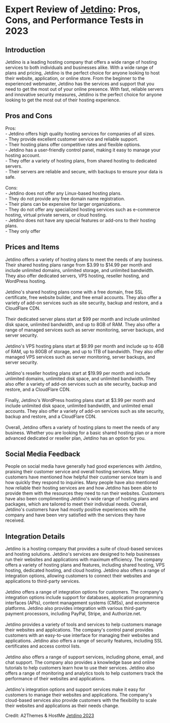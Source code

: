 <h1>Expert Review of <a href="https://a2themes.com/jetdino-reviews">Jetdino</a>: Pros, Cons, and Performance Tests in 2023</h1>
<h2>Introduction</h2>
Jetdino is a leading hosting company that offers a wide range of hosting services to both individuals and businesses alike. With a wide range of plans and pricing, Jetdino is the perfect choice for anyone looking to host their website, application, or online store. From the beginner to the experienced webmaster, Jetdino has the services and support that you need to get the most out of your online presence. With fast, reliable servers and innovative security measures, Jetdino is the perfect choice for anyone looking to get the most out of their hosting experience.
<h2>Pros and Cons</h2>
Pros: <br>- Jetdino offers high quality hosting services for companies of all sizes.<br>- They provide excellent customer service and reliable support. <br>- Their hosting plans offer competitive rates and flexible options.<br>- Jetdino has a user-friendly control panel, making it easy to manage your hosting account.<br>- They offer a variety of hosting plans, from shared hosting to dedicated servers.<br>- Their servers are reliable and secure, with backups to ensure your data is safe.<br><br>Cons: <br>- Jetdino does not offer any Linux-based hosting plans.<br>- They do not provide any free domain name registration.<br>- Their plans can be expensive for larger organizations.<br>- They do not offer any specialized hosting services such as e-commerce hosting, virtual private servers, or cloud hosting.<br>- Jetdino does not have any special features or add-ons to their hosting plans.<br>- They only offer
<h2>Prices and Items</h2>
Jetdino offers a variety of hosting plans to meet the needs of any business. Their shared hosting plans range from $3.99 to $14.99 per month and include unlimited domains, unlimited storage, and unlimited bandwidth. They also offer dedicated servers, VPS hosting, reseller hosting, and WordPress hosting. <br><br>Jetdino's shared hosting plans come with a free domain, free SSL certificate, free website builder, and free email accounts. They also offer a variety of add-on services such as site security, backup and restore, and a CloudFlare CDN. <br><br>Their dedicated server plans start at $99 per month and include unlimited disk space, unlimited bandwidth, and up to 8GB of RAM. They also offer a range of managed services such as server monitoring, server backups, and server security. <br><br>Jetdino's VPS hosting plans start at $9.99 per month and include up to 4GB of RAM, up to 80GB of storage, and up to 1TB of bandwidth. They also offer managed VPS services such as server monitoring, server backups, and server security.<br><br>Jetdino's reseller hosting plans start at $19.99 per month and include unlimited domains, unlimited disk space, and unlimited bandwidth. They also offer a variety of add-on services such as site security, backup and restore, and a CloudFlare CDN. <br><br>Finally, Jetdino's WordPress hosting plans start at $3.99 per month and include unlimited disk space, unlimited bandwidth, and unlimited email accounts. They also offer a variety of add-on services such as site security, backup and restore, and a CloudFlare CDN. <br><br>Overall, Jetdino offers a variety of hosting plans to meet the needs of any business. Whether you are looking for a basic shared hosting plan or a more advanced dedicated or reseller plan, Jetdino has an option for you.
<h2>Social Media Feedback</h2>
People on social media have generally had good experiences with Jetdino, praising their customer service and overall hosting services. Many customers have mentioned how helpful their customer service team is and how quickly they respond to inquiries. Many people have also mentioned how reliable their hosting services are and how Jetdino has been able to provide them with the resources they need to run their websites. Customers have also been complimenting Jetdino's wide range of hosting plans and packages, which are tailored to meet their individual needs. Overall, Jetdino's customers have had mostly positive experiences with the company and have been very satisfied with the services they have received.
<h2>Integration Details</h2>
Jetdino is a hosting company that provides a suite of cloud-based services and hosting solutions. Jetdino's services are designed to help businesses run their websites and applications with maximum efficiency. The company offers a variety of hosting plans and features, including shared hosting, VPS hosting, dedicated hosting, and cloud hosting. Jetdino also offers a range of integration options, allowing customers to connect their websites and applications to third-party services.<br><br>Jetdino offers a range of integration options for customers. The company's integration options include support for databases, application programming interfaces (APIs), content management systems (CMSs), and ecommerce platforms. Jetdino also provides integration with various third-party payment processors, including PayPal, Stripe, and Authorize.net.<br><br>Jetdino provides a variety of tools and services to help customers manage their websites and applications. The company's control panel provides customers with an easy-to-use interface for managing their websites and applications. Jetdino also offers a range of security features, including SSL certificates and access control lists.<br><br>Jetdino also offers a range of support services, including phone, email, and chat support. The company also provides a knowledge base and online tutorials to help customers learn how to use their services. Jetdino also offers a range of monitoring and analytics tools to help customers track the performance of their websites and applications.<br><br>Jetdino's integration options and support services make it easy for customers to manage their websites and applications. The company's cloud-based services also provide customers with the flexibility to scale their websites and applications as their needs change.
<p>Credit: A2Themes & HostMe <a href="https://a2themes.com/jetdino-reviews">Jetdino 2023</a></p>